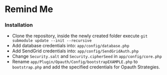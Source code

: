 <h1> Remind Me </h1>

<h3>Installation</h3>

* Clone the repository, inside the newly created folder execute `git submodule update --init --recursive`
* Add database credentials into: `app/config/database.php`
* Add SendGrid credentials into: `app/config/SendGridAuth.php`
* Change `Security.salt` and `Security.cipherSeed` in `app/config/core.php`
* Rename `app/Plugin/Opauth/Config/bootstrapEXAMPLE.php` to `bootstrap.php` and add the specified credentials for Opauth Strategies.

